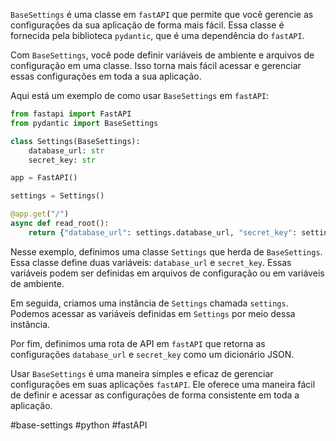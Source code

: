 `BaseSettings` é uma classe em `fastAPI` que permite que você gerencie as configurações da sua aplicação de forma mais fácil. Essa classe é fornecida pela biblioteca `pydantic`, que é uma dependência do `fastAPI`.

Com `BaseSettings`, você pode definir variáveis de ambiente e arquivos de configuração em uma classe. Isso torna mais fácil acessar e gerenciar essas configurações em toda a sua aplicação.

Aqui está um exemplo de como usar `BaseSettings` em `fastAPI`:

```python
from fastapi import FastAPI
from pydantic import BaseSettings

class Settings(BaseSettings):
    database_url: str
    secret_key: str

app = FastAPI()

settings = Settings()

@app.get("/")
async def read_root():
    return {"database_url": settings.database_url, "secret_key": settings.secret_key}
```

Nesse exemplo, definimos uma classe `Settings` que herda de `BaseSettings`. Essa classe define duas variáveis: `database_url` e `secret_key`. Essas variáveis podem ser definidas em arquivos de configuração ou em variáveis de ambiente.

Em seguida, criamos uma instância de `Settings` chamada `settings`. Podemos acessar as variáveis definidas em `Settings` por meio dessa instância.

Por fim, definimos uma rota de API em `fastAPI` que retorna as configurações `database_url` e `secret_key` como um dicionário JSON.

Usar `BaseSettings` é uma maneira simples e eficaz de gerenciar configurações em suas aplicações `fastAPI`. Ele oferece uma maneira fácil de definir e acessar as configurações de forma consistente em toda a aplicação.

#base-settings #python #fastAPI 

